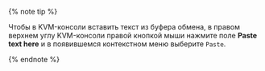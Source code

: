 {% note tip %}

Чтобы в KVM-консоли вставить текст из буфера обмена, в правом верхнем углу KVM-консоли правой кнопкой мыши нажмите поле **Paste text here** и в появившемся контекстном меню выберите `Paste`.

{% endnote %}